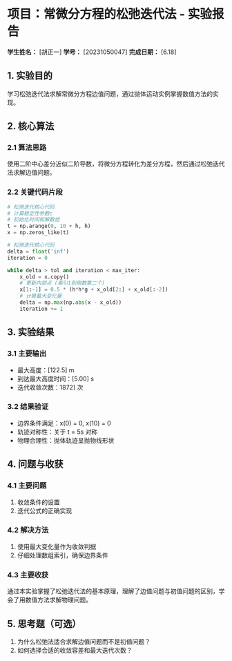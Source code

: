 # 项目：常微分方程的松弛迭代法 - 实验报告

**学生姓名：** [胡正一] **学号：** [20231050047] **完成日期：** [6.18]
## 1. 实验目的

学习松弛迭代法求解常微分方程边值问题，通过抛体运动实例掌握数值方法的实现。

## 2. 核心算法

### 2.1 算法思路

使用二阶中心差分近似二阶导数，将微分方程转化为差分方程，然后通过松弛迭代法求解边值问题。

### 2.2 关键代码片段

```python
# 松弛迭代核心代码
# 计算稳定性参数c
# 初始化时间和解数组
t = np.arange(0, 10 + h, h)
x = np.zeros_like(t)

# 松弛迭代核心代码
delta = float('inf')
iteration = 0

while delta > tol and iteration < max_iter:
    x_old = x.copy()
    # 更新内部点 (索引1到倒数第二个)
    x[1:-1] = 0.5 * (h*h*g + x_old[2:] + x_old[:-2])
    # 计算最大变化量
    delta = np.max(np.abs(x - x_old))
    iteration += 1
```

## 3. 实验结果

### 3.1 主要输出

- 最大高度：[122.5] m
- 到达最大高度时间：[5.00] s
- 迭代收敛次数：1872] 次

### 3.2 结果验证

- 边界条件满足：x(0) = 0, x(10) = 0
- 轨迹对称性：关于 t = 5s 对称
- 物理合理性：抛体轨迹呈抛物线形状

## 4. 问题与收获

### 4.1 主要问题

1. 收敛条件的设置
2. 迭代公式的正确实现

### 4.2 解决方法

1. 使用最大变化量作为收敛判据
2. 仔细处理数组索引，确保边界条件

### 4.3 主要收获

通过本实验掌握了松弛迭代法的基本原理，理解了边值问题与初值问题的区别，学会了用数值方法求解物理问题。

## 5. 思考题（可选）

1. 为什么松弛法适合求解边值问题而不是初值问题？
2. 如何选择合适的收敛容差和最大迭代次数？
